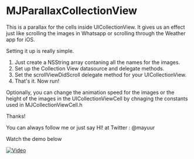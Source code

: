 MJParallaxCollectionView
========================

This is a parallax for the cells inside UICollectionView. It gives us an effect just like scrolling the images in Whatsapp or scrolling through the Weather app for iOS.

Setting it up is really simple. 

1. Just create a NSString array contaning all the names for the images.
2. Set up the Collection View datasource and delegate methods.
3. Set the scrollViewDidScroll delegate method for your UICollectionView.
4. That's it. Now run!

Optionally, you can change the animation speed for the images or the height of the images in the UICollectionViewCell by chnaging the constants used in MJCollectionViewCell.h

Thanks!

You can always follow me or just say HI! at Twitter : @mayuur

Watch the demo below 

[![Video](https://raw.githubusercontent.com/mayuur/MJParallaxCollectionView/master/Screenshot.png)](https://www.youtube.com/watch?v=1K8w1M6FL8k&feature=youtu.be)



